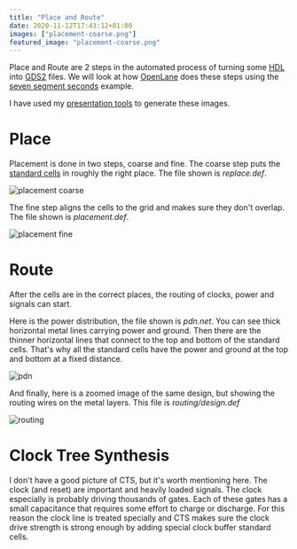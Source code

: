 ```yaml
---
title: "Place and Route"
date: 2020-11-12T17:43:12+01:00
images: ["placement-coarse.png"]
featured_image: "placement-coarse.png"
---
```


Place and Route are 2 steps in the automated process of turning some [HDL](/terminology/hdl) into [GDS2](/terminology/gds2) files.
We will look at how [OpenLane](/terminology/openlane) does these steps using the [seven segment seconds](https://github.com/mattvenn/seven-segment-seconds) example.

I have used my [presentation tools](https://github.com/mattvenn/remoticon-presentation-tools) to generate these images.

# Place

Placement is done in two steps, coarse and fine. The coarse step puts the [standard cells](/terminology/standardcell) in roughly the right place.
The file shown is _replace.def_.

![placement coarse](/placement-coarse.png)

The fine step aligns the cells to the grid and makes sure they don't overlap.
The file shown is _placement.def_.

![placement fine](/placement-fine.png)

# Route

After the cells are in the correct places, the routing of clocks, power and signals can start.

Here is the power distribution, the file shown is _pdn.net_. You can see thick horizontal metal lines carrying power and ground. Then there are the thinner horizontal lines
that connect to the top and bottom of the standard cells. That's why all the standard cells have the power and ground at the top and bottom at a fixed distance.

![pdn](/pdn.png)

And finally, here is a zoomed image of the same design, but showing the routing wires on the metal layers. This file is _routing/design.def_

![routing](/routing.png)

# Clock Tree Synthesis

I don't have a good picture of CTS, but it's worth mentioning here. The clock (and reset) are important and heavily loaded signals. 
The clock especially is probably driving thousands of gates. Each of these gates has a small capacitance that requires some effort to charge or discharge.
For this reason the clock line is treated specially and CTS makes sure the clock drive strength is strong enough by adding special clock buffer standard cells.

